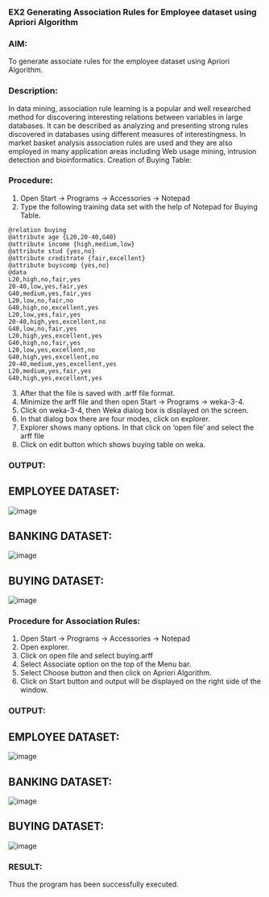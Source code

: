 ### EX2 Generating Association Rules for Employee dataset using Apriori Algorithm
### AIM: 
To generate associate rules for the employee dataset using Apriori Algorithm.
### Description:
In data mining, association rule learning is a popular and well researched method for discovering interesting
relations between variables in large databases. It can be described as analyzing and presenting strong rules discovered
in databases using different measures of interestingness. In market basket analysis association rules are used and they
are also employed in many application areas including Web usage mining, intrusion detection and bioinformatics.
Creation of Buying Table:
### Procedure:
1) Open Start -> Programs -> Accessories -> Notepad
2) Type the following training data set with the help of Notepad for Buying Table.

```
@relation buying
@attribute age {L20,20-40,G40}
@attribute income {high,medium,low}
@attribute stud {yes,no}
@attribute creditrate {fair,excellent}
@attribute buyscomp {yes,no}
@data
L20,high,no,fair,yes
20-40,low,yes,fair,yes
G40,medium,yes,fair,yes
L20,low,no,fair,no
G40,high,no,excellent,yes
L20,low,yes,fair,yes
20-40,high,yes,excellent,no
G40,low,no,fair,yes
L20,high,yes,excellent,yes
G40,high,no,fair,yes
L20,low,yes,excellent,no
G40,high,yes,excellent,no
20-40,medium,yes,excellent,yes
L20,medium,yes,fair,yes
G40,high,yes,excellent,yes
```
3) After that the file is saved with .arff file format.
4) Minimize the arff file and then open Start -> Programs -> weka-3-4.
5) Click on weka-3-4, then Weka dialog box is displayed on the screen.
6) In that dialog box there are four modes, click on explorer.
7) Explorer shows many options. In that click on ‘open file’ and select the arff file
8) Click on edit button which shows buying table on weka.
### OUTPUT:
## EMPLOYEE DATASET:

![image](https://github.com/Rakshithadevi/WDM_EXP2/assets/94165326/b81ee9be-3f19-49ed-bc69-764a3a695830)

## BANKING DATASET:

![image](https://github.com/Rakshithadevi/WDM_EXP2/assets/94165326/0666bf0f-a446-4546-ab7f-2b8e16c4b632)

## BUYING DATASET:

![image](https://github.com/Rakshithadevi/WDM_EXP2/assets/94165326/128f5fab-7a72-4fe4-bcf2-47a9cf335180)



### Procedure for Association Rules:
1) Open Start -> Programs -> Accessories -> Notepad
2) Open explorer.
3) Click on open file and select buying.arff
4) Select Associate option on the top of the Menu bar.
5) Select Choose button and then click on Apriori Algorithm.
6) Click on Start button and output will be displayed on the right side of the window.

### OUTPUT:
## EMPLOYEE DATASET:

![image](https://github.com/Rakshithadevi/WDM_EXP2/assets/94165326/3bd1d20c-9953-4d0a-a072-0aa1235d11b2)

## BANKING DATASET:

![image](https://github.com/Rakshithadevi/WDM_EXP2/assets/94165326/fddf07bd-d988-488d-a8c5-48a06414d9dd)

## BUYING DATASET:

![image](https://github.com/Rakshithadevi/WDM_EXP2/assets/94165326/21e75a2c-2a27-4862-8229-c6937dcb006f)



### RESULT: 
Thus the program has been successfully executed.
